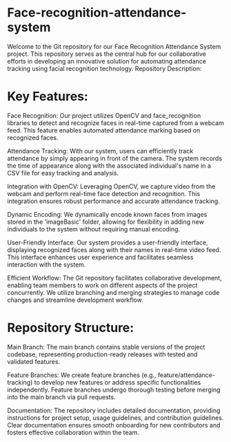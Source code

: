 # Face-recognition-attendance-system
Welcome to the Git repository for our Face Recognition Attendance System project. This repository serves as the central hub for our collaborative efforts in developing an innovative solution for automating attendance tracking using facial recognition technology.
Repository Description:

# Key Features:

Face Recognition: Our project utilizes OpenCV and face_recognition libraries to detect and recognize faces in real-time captured from a webcam feed. This feature enables automated attendance marking based on recognized faces.

Attendance Tracking: With our system, users can efficiently track attendance by simply appearing in front of the camera. The system records the time of appearance along with the associated individual's name in a CSV file for easy tracking and analysis.

Integration with OpenCV: Leveraging OpenCV, we capture video from the webcam and perform real-time face detection and recognition. This integration ensures robust performance and accurate attendance tracking.

Dynamic Encoding: We dynamically encode known faces from images stored in the 'imageBasic' folder, allowing for flexibility in adding new individuals to the system without requiring manual encoding.

User-Friendly Interface: Our system provides a user-friendly interface, displaying recognized faces along with their names in real-time video feed. This interface enhances user experience and facilitates seamless interaction with the system.

Efficient Workflow: The Git repository facilitates collaborative development, enabling team members to work on different aspects of the project concurrently. We utilize branching and merging strategies to manage code changes and streamline development workflow.

# Repository Structure:

Main Branch: The main branch contains stable versions of the project codebase, representing production-ready releases with tested and validated features.

Feature Branches: We create feature branches (e.g., feature/attendance-tracking) to develop new features or address specific functionalities independently. Feature branches undergo thorough testing before merging into the main branch via pull requests.

Documentation: The repository includes detailed documentation, providing instructions for project setup, usage guidelines, and contribution guidelines. Clear documentation ensures smooth onboarding for new contributors and fosters effective collaboration within the team.


